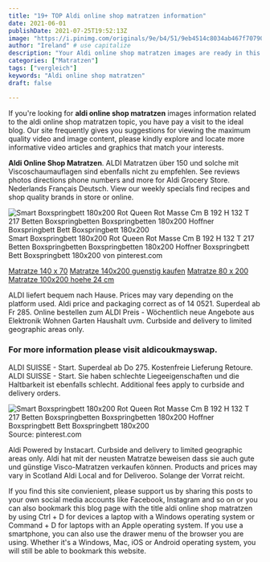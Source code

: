 ```yaml
---
title: "19+ TOP Aldi online shop matratzen information"
date: 2021-06-01
publishDate: 2021-07-25T19:52:13Z
image: "https://i.pinimg.com/originals/9e/b4/51/9eb4514c8034ab467f70790d191d6274.jpg"
author: "Ireland" # use capitalize
description: "Your Aldi online shop matratzen images are ready in this website. Aldi online shop matratzen are a topic that is being searched for and liked by netizens now. You can Download the Aldi online shop matratzen files here. Find and Download all free photos and vectors."
categories: ["Matratzen"]
tags: ["vergleich"]
keywords: "Aldi online shop matratzen"
draft: false

---
```


If you're looking for **aldi online shop matratzen** images information related to the aldi online shop matratzen topic, you have pay a visit to the ideal  blog. Our site frequently  gives you  suggestions  for viewing  the maximum  quality video and image  content, please kindly explore and locate more informative video articles and graphics that match your interests.

**Aldi Online Shop Matratzen**. ALDI Matratzen über 150 und solche mit Viscoschaumauflagen sind ebenfalls nicht zu empfehlen. See reviews photos directions phone numbers and more for Aldi Grocery Store. Nederlands Français Deutsch. View our weekly specials find recipes and shop quality brands in store or online.

![Smart Boxspringbett 180x200 Rot Queen Rot Masse Cm B 192 H 132 T 217 Betten Boxspringbetten Boxspringbetten 180x200 Hoffner Boxspringbett Bett Boxspringbett 180x200](https://i.pinimg.com/originals/9e/b4/51/9eb4514c8034ab467f70790d191d6274.jpg "Smart Boxspringbett 180x200 Rot Queen Rot Masse Cm B 192 H 132 T 217 Betten Boxspringbetten Boxspringbetten 180x200 Hoffner Boxspringbett Bett Boxspringbett 180x200")
Smart Boxspringbett 180x200 Rot Queen Rot Masse Cm B 192 H 132 T 217 Betten Boxspringbetten Boxspringbetten 180x200 Hoffner Boxspringbett Bett Boxspringbett 180x200 von pinterest.com

[Matratze 140 x 70](/matratze-140-x-70/)
[Matratze 140x200 guenstig kaufen](/matratze-140x200-guenstig-kaufen/)
[Matratze 80 x 200](/matratze-80-x-200/)
[Matratze 100x200 hoehe 24 cm](/matratze-100x200-hoehe-24-cm/)

ALDI liefert bequem nach Hause. Prices may vary depending on the platform used. Aldi price and packaging correct as of 14 0521. Superdeal ab Fr 285. Online bestellen zum ALDI Preis - Wöchentlich neue Angebote aus Elektronik Wohnen Garten Haushalt uvm. Curbside and delivery to limited geographic areas only.

### For more information please visit aldicoukmayswap.

ALDI SUISSE - Start. Superdeal ab Do 275. Kostenfreie Lieferung Retoure. ALDI SUISSE - Start. Sie haben schlechte Liegeeigenschaften und die Haltbarkeit ist ebenfalls schlecht. Additional fees apply to curbside and delivery orders.


![Smart Boxspringbett 180x200 Rot Queen Rot Masse Cm B 192 H 132 T 217 Betten Boxspringbetten Boxspringbetten 180x200 Hoffner Boxspringbett Bett Boxspringbett 180x200](https://i.pinimg.com/originals/9e/b4/51/9eb4514c8034ab467f70790d191d6274.jpg "Smart Boxspringbett 180x200 Rot Queen Rot Masse Cm B 192 H 132 T 217 Betten Boxspringbetten Boxspringbetten 180x200 Hoffner Boxspringbett Bett Boxspringbett 180x200")
Source: pinterest.com

Aldi Powered by Instacart. Curbside and delivery to limited geographic areas only. Aldi hat mit der neusten Matratze beweisen dass sie auch gute und günstige Visco-Matratzen verkaufen können. Products and prices may vary in Scotland Aldi Local and for Deliveroo. Solange der Vorrat reicht.

If you find this site convienient, please support us by sharing this posts to your own social media accounts like Facebook, Instagram and so on or you can also bookmark this blog page with the title aldi online shop matratzen by using Ctrl + D for devices a laptop with a Windows operating system or Command + D for laptops with an Apple operating system. If you use a smartphone, you can also use the drawer menu of the browser you are using. Whether it's a Windows, Mac, iOS or Android operating system, you will still be able to bookmark this website.
